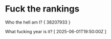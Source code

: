 # Fuck the rankings

Who the hell am I?
{ 38207933 }

What fucking year is it?
[ 2025-06-01T19:50:00Z ]
